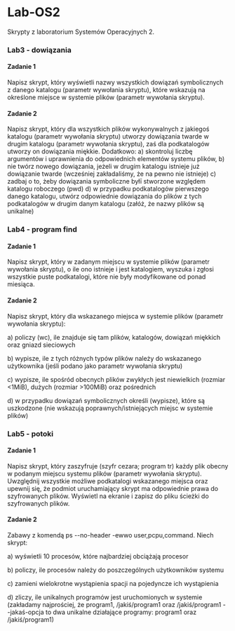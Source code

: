 # Lab-OS2
Skrypty z laboratorium Systemów Operacyjnych 2.

### Lab3 - dowiązania

#### Zadanie 1

Napisz skrypt, który wyświetli nazwy wszystkich dowiązań symbolicznych z danego katalogu (parametr wywołania skryptu), które wskazują na określone miejsce w systemie plików (parametr wywołania skryptu). 

#### Zadanie 2

Napisz skrypt, który dla wszystkich plików wykonywalnych z jakiegoś katalogu (parametr wywołania skryptu) utworzy dowiązania twarde w drugim katalogu (parametr wywołania skryptu), zaś dla podkatalogów utworzy on dowiązania miękkie. Dodatkowo:
a) skontroluj liczbę argumentów i uprawnienia do odpowiednich elementów systemu plików,
b) nie twórz nowego dowiązania, jeżeli w drugim katalogu istnieje już dowiązanie twarde (wcześniej zakładaliśmy, że na pewno nie istnieje)
c) zadbaj o to, żeby dowiązania symboliczne byłī stworzone względem katalogu roboczego (pwd)
d) w przypadku podkatalogów pierwszego danego katalogu, utwórz odpowiednie dowiązania do plików z tych podkatalogów w drugim danym katalogu (załóż, że nazwy plików są unikalne)



### Lab4 - program find

#### Zadanie 1

Napisz skrypt, który w zadanym miejscu w systemie plików (parametr wywołania skryptu), o ile ono istnieje i jest katalogiem, wyszuka i zgłosi wszystkie puste podkatalogi, które nie były modyfikowane od ponad miesiąca.

#### Zadanie 2

Napisz skrypt, który dla wskazanego miejsca w systemie plików (parametr wywołania skryptu):

a) policzy (wc), ile znajduje się tam plików, katalogów, dowiązań miękkich oraz gniazd sieciowych

b) wypisze, ile z tych różnych typów plików należy do wskazanego użytkownika (jeśli podano jako parametr wywołania skryptu)

c) wypisze, ile spośród obecnych plików zwykłych jest niewielkich (rozmiar <1MiB), dużych (rozmiar >100MiB) oraz pośrednich

d) w przypadku dowiązań symbolicznych określi (wypisze), które są uszkodzone (nie wskazują poprawnych/istniejących miejsc w systemie plików)

### Lab5 - potoki

#### Zadanie 1

Napisz skrypt, który zaszyfruje (szyfr cezara; program tr) każdy plik obecny w podanym miejscu systemu plików (parametr wywołania skryptu). Uwzględnij wszystkie możliwe podkatalogi wskazanego miejsca oraz upewnij się, że podmiot uruchamiający skrypt ma odpowiednie prawa do szyfrowanych plików. Wyświetl na ekranie i zapisz do pliku ścieżki do szyfrowanych plików.

#### Zadanie 2

Zabawy z komendą ps --no-header -ewwo user,pcpu,command. Niech skrypt:

a) wyświetli 10 procesów, które najbardziej obciążają procesor

b) policzy, ile procesów należy do poszczególnych użytkowników systemu

c) zamieni wielokrotne wystąpienia spacji na pojedyncze ich wystąpienia

d) zliczy, ile unikalnych programów jest uruchomionych w systemie (zakładamy najprościej, że program1, /jakiś/program1 oraz /jakiś/program1 --jakaś-opcja to dwa unikalne działające programy: program1 oraz /jakiś/program1)
